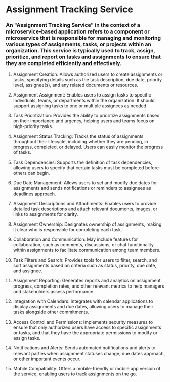 # Assignment Tracking Service

### An "Assignment Tracking Service" in the context of a microservice-based application refers to a component or microservice that is responsible for managing and monitoring various types of assignments, tasks, or projects within an organization. This service is typically used to track, assign, prioritize, and report on tasks and assignments to ensure that they are completed efficiently and effectively.

1. Assignment Creation: Allows authorized users to create assignments or tasks, specifying details such as the task description, due date, priority level, assignee(s), and any related documents or resources.

2. Assignment Assignment: Enables users to assign tasks to specific individuals, teams, or departments within the organization. It should support assigning tasks to one or multiple assignees as needed.

3. Task Prioritization: Provides the ability to prioritize assignments based on their importance and urgency, helping users and teams focus on high-priority tasks.

4. Assignment Status Tracking: Tracks the status of assignments throughout their lifecycle, including whether they are pending, in progress, completed, or delayed. Users can easily monitor the progress of tasks.

5. Task Dependencies: Supports the definition of task dependencies, allowing users to specify that certain tasks must be completed before others can begin.

6. Due Date Management: Allows users to set and modify due dates for assignments and sends notifications or reminders to assignees as deadlines approach.

7. Assignment Descriptions and Attachments: Enables users to provide detailed task descriptions and attach relevant documents, images, or links to assignments for clarity.

8. Assignment Ownership: Designates ownership of assignments, making it clear who is responsible for completing each task.

9. Collaboration and Communication: May include features for collaboration, such as comments, discussions, or chat functionality within assignments to facilitate communication among team members.

10. Task Filters and Search: Provides tools for users to filter, search, and sort assignments based on criteria such as status, priority, due date, and assignee.

11. Assignment Reporting: Generates reports and analytics on assignment progress, completion rates, and other relevant metrics to help managers and stakeholders assess performance.

12. Integration with Calendars: Integrates with calendar applications to display assignments and due dates, allowing users to manage their tasks alongside other commitments.

13. Access Control and Permissions: Implements security measures to ensure that only authorized users have access to specific assignments or tasks, and that they have the appropriate permissions to modify or assign tasks.

14. Notifications and Alerts: Sends automated notifications and alerts to relevant parties when assignment statuses change, due dates approach, or other important events occur.

15. Mobile Compatibility: Offers a mobile-friendly or mobile app version of the service, enabling users to track assignments on the go.